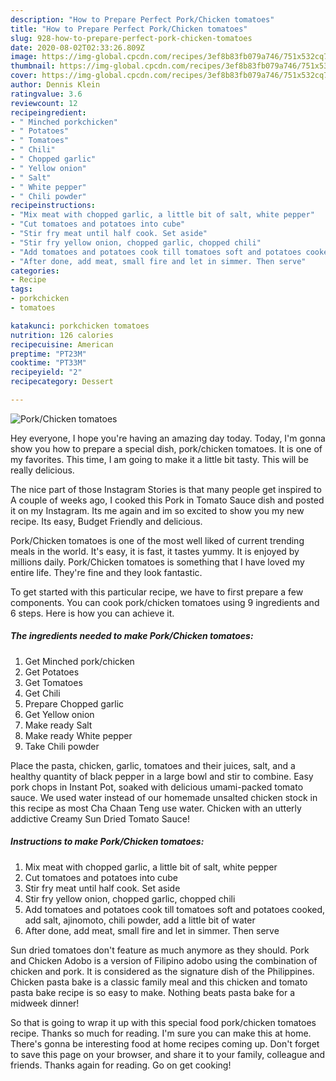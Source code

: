 ```yaml
---
description: "How to Prepare Perfect Pork/Chicken tomatoes"
title: "How to Prepare Perfect Pork/Chicken tomatoes"
slug: 928-how-to-prepare-perfect-pork-chicken-tomatoes
date: 2020-08-02T02:33:26.809Z
image: https://img-global.cpcdn.com/recipes/3ef8b83fb079a746/751x532cq70/porkchicken-tomatoes-recipe-main-photo.jpg
thumbnail: https://img-global.cpcdn.com/recipes/3ef8b83fb079a746/751x532cq70/porkchicken-tomatoes-recipe-main-photo.jpg
cover: https://img-global.cpcdn.com/recipes/3ef8b83fb079a746/751x532cq70/porkchicken-tomatoes-recipe-main-photo.jpg
author: Dennis Klein
ratingvalue: 3.6
reviewcount: 12
recipeingredient:
- " Minched porkchicken"
- " Potatoes"
- " Tomatoes"
- " Chili"
- " Chopped garlic"
- " Yellow onion"
- " Salt"
- " White pepper"
- " Chili powder"
recipeinstructions:
- "Mix meat with chopped garlic, a little bit of salt, white pepper"
- "Cut tomatoes and potatoes into cube"
- "Stir fry meat until half cook. Set aside"
- "Stir fry yellow onion, chopped garlic, chopped chili"
- "Add tomatoes and potatoes cook till tomatoes soft and potatoes cooked, add salt, ajinomoto, chili powder, add a little bit of water"
- "After done, add meat, small fire and let in simmer. Then serve"
categories:
- Recipe
tags:
- porkchicken
- tomatoes

katakunci: porkchicken tomatoes 
nutrition: 126 calories
recipecuisine: American
preptime: "PT23M"
cooktime: "PT33M"
recipeyield: "2"
recipecategory: Dessert

---
```



![Pork/Chicken tomatoes](https://img-global.cpcdn.com/recipes/3ef8b83fb079a746/751x532cq70/porkchicken-tomatoes-recipe-main-photo.jpg)

Hey everyone, I hope you're having an amazing day today. Today, I'm gonna show you how to prepare a special dish, pork/chicken tomatoes. It is one of my favorites. This time, I am going to make it a little bit tasty. This will be really delicious.

The nice part of those Instagram Stories is that many people get inspired to A couple of weeks ago, I cooked this Pork in Tomato Sauce dish and posted it on my Instagram. Its me again and im so excited to show you my new recipe. Its easy, Budget Friendly and delicious.

Pork/Chicken tomatoes is one of the most well liked of current trending meals in the world. It's easy, it is fast, it tastes yummy. It is enjoyed by millions daily. Pork/Chicken tomatoes is something that I have loved my entire life. They're fine and they look fantastic.


To get started with this particular recipe, we have to first prepare a few components. You can cook pork/chicken tomatoes using 9 ingredients and 6 steps. Here is how you can achieve it.

<!--inarticleads1-->

##### The ingredients needed to make Pork/Chicken tomatoes:

1. Get  Minched pork/chicken
1. Get  Potatoes
1. Get  Tomatoes
1. Get  Chili
1. Prepare  Chopped garlic
1. Get  Yellow onion
1. Make ready  Salt
1. Make ready  White pepper
1. Take  Chili powder


Place the pasta, chicken, garlic, tomatoes and their juices, salt, and a healthy quantity of black pepper in a large bowl and stir to combine. Easy pork chops in Instant Pot, soaked with delicious umami-packed tomato sauce. We used water instead of our homemade unsalted chicken stock in this recipe as most Cha Chaan Teng use water. Chicken with an utterly addictive Creamy Sun Dried Tomato Sauce! 

<!--inarticleads2-->

##### Instructions to make Pork/Chicken tomatoes:

1. Mix meat with chopped garlic, a little bit of salt, white pepper
1. Cut tomatoes and potatoes into cube
1. Stir fry meat until half cook. Set aside
1. Stir fry yellow onion, chopped garlic, chopped chili
1. Add tomatoes and potatoes cook till tomatoes soft and potatoes cooked, add salt, ajinomoto, chili powder, add a little bit of water
1. After done, add meat, small fire and let in simmer. Then serve


Sun dried tomatoes don&#39;t feature as much anymore as they should. Pork and Chicken Adobo is a version of Filipino adobo using the combination of chicken and pork. It is considered as the signature dish of the Philippines. Chicken pasta bake is a classic family meal and this chicken and tomato pasta bake recipe is so easy to make. Nothing beats pasta bake for a midweek dinner! 

So that is going to wrap it up with this special food pork/chicken tomatoes recipe. Thanks so much for reading. I'm sure you can make this at home. There's gonna be interesting food at home recipes coming up. Don't forget to save this page on your browser, and share it to your family, colleague and friends. Thanks again for reading. Go on get cooking!
